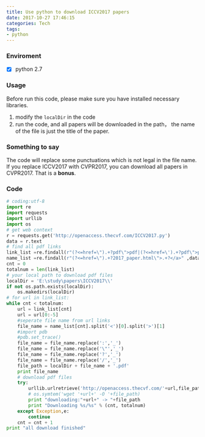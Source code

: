 ```yaml
---
title: Use python to download ICCV2017 papers
date: 2017-10-27 17:46:15
categories: Tech
tags:
- python
---
```

### Enviroment
- [x] python 2.7

### Usage
Before run this code, please make sure you have installed necessary libraries.
1. modify the `localDir` in the code
2. run the code, and all papers will be downloaded in the path， the name of the file is just the title of the paper.

### Something to say
The code will replace some  punctuations which is not legal in the file name.   
If you replace ICCV2017 with CVPR2017, you can download all papers in CVPR2017. That is a **bonus**.

### Code
```python
# coding:utf-8
import re
import requests
import urllib
import os
# get web context
r = requests.get('http://openaccess.thecvf.com/ICCV2017.py')
data = r.text
# find all pdf links
link_list =re.findall(r"(?<=href=\").+?pdf\">pdf|(?<=href=\').+?pdf\">pdf" ,data)
name_list =re.findall(r"(?<=href=\").+?2017_paper.html\">.+?</a>" ,data)
cnt = 0
totalnum = len(link_list)
# your local path to download pdf files
localDir = 'E:\study\papers\ICCV2017\\'
if not os.path.exists(localDir):
    os.makedirs(localDir)
# for url in link_list:
while cnt < totalnum:
    url = link_list[cnt]
    url = url[0:-5]
    #seperate file name from url links
    file_name = name_list[cnt].split('<')[0].split('>')[1]
    #import pdb
    #pdb.set_trace()
    file_name = file_name.replace(':','_')
    file_name = file_name.replace('\"','_')
    file_name = file_name.replace('?','_')
    file_name = file_name.replace('/','_')
    file_path = localDir + file_name + '.pdf'
    print file_name
    # download pdf files
    try:
        urllib.urlretrieve('http://openaccess.thecvf.com/'+url,file_path)
        # os.symtem('wget '+url+' -O '+file_path)
        print "downloading:"+url+" -> "+file_path  
        print "Downloading %s/%s" % (cnt, totalnum)
    except Exception,e:
        continue
    cnt = cnt + 1
print "all download finished"  
```